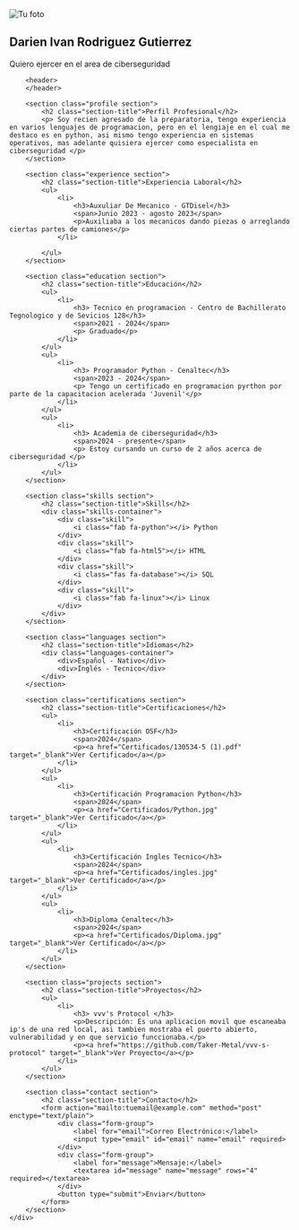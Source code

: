 <!DOCTYPE html>
<html lang="es">
<head>
    <meta charset="UTF-8">
    <meta name="viewport" content="width=device-width, initial-scale=1.0">
    <title>Currículum de Darien Ivan Rodriguez Gutierrez</title>
    <link rel="stylesheet" href="styles.css">
    <link rel="stylesheet" href="https://cdnjs.cloudflare.com/ajax/libs/font-awesome/6.0.0-beta3/css/all.min.css">
</head>
<body>
    <div class="container">
        <section class="presentation section">
            <div class="overlay"></div>
            <div class="content">
                <img src="Imagenes/042c91ed-ddeb-40a8-9370-3f4c3666f247.jpeg" alt="Tu foto">
                <h2 class="animate__animated animate__fadeInLeft visible">Darien Ivan Rodriguez Gutierrez</h2>
                <p class="animate__animated animate__fadeInRight visible">Quiero ejercer en el area de ciberseguridad</p>
            </div>
        </section>
        

        <header>
        </header>

        <section class="profile section">
            <h2 class="section-title">Perfil Profesional</h2>
            <p> Soy recien agresado de la preparatoria, tengo experiencia en varios lenguajes de programacion, pero en el lengiaje en el cual me destaco es en python, asi mismo tengo experiencia en sistemas operativos, mas adelante quisiera ejercer como especialista en ciberseguridad </p>
        </section>

        <section class="experience section">
            <h2 class="section-title">Experiencia Laboral</h2>
            <ul>
                <li>
                    <h3>Auxuliar De Mecanico - GTDisel</h3>
                    <span>Junio 2023 - agosto 2023</span>
                    <p>Auxiliaba a los mecanicos dando piezas o arreglando ciertas partes de camiones</p>
                </li>
               
            </ul>
        </section>

        <section class="education section">
            <h2 class="section-title">Educación</h2>
            <ul>
                <li>
                    <h3> Tecnico en programacion - Centro de Bachillerato Tegnologico y de Sevicios 128</h3>
                    <span>2021 - 2024</span>
                    <p> Graduado</p>
                </li>
            </ul>
            <ul>
                <li>
                    <h3> Programador Python - Cenaltec</h3>
                    <span>2023 - 2024</span>
                    <p> Tengo un certificado en programacion pyrthon por parte de la capacitacion acelerada 'Juvenil'</p>
                </li>
            </ul>
            <ul>
                <li>
                    <h3> Academia de ciberseguridad</h3>
                    <span>2024 - presente</span>
                    <p> Estoy cursando un curso de 2 años acerca de ciberseguridad </p>
                </li>
            </ul>
        </section>

        <section class="skills section">
            <h2 class="section-title">Skills</h2>
            <div class="skills-container">
                <div class="skill">
                    <i class="fab fa-python"></i> Python
                </div>
                <div class="skill">
                    <i class="fab fa-html5"></i> HTML
                </div>
                <div class="skill">
                    <i class="fas fa-database"></i> SQL
                </div>
                <div class="skill">
                    <i class="fab fa-linux"></i> Linux
                </div>
            </div>
        </section>

        <section class="languages section">
            <h2 class="section-title">Idiomas</h2>
            <div class="languages-container">
                <div>Español - Nativo</div>
                <div>Inglés - Tecnico</div>
            </div>
        </section>

        <section class="certifications section">
            <h2 class="section-title">Certificaciones</h2>
            <ul>
                <li>
                    <h3>Certificación OSF</h3>
                    <span>2024</span>
                    <p><a href="Certificados/130534-5 (1).pdf" target="_blank">Ver Certificado</a></p>
                </li>
            </ul>
            <ul>
                <li>
                    <h3>Certificación Programacion Python</h3>
                    <span>2024</span>
                    <p><a href="Certificados/Python.jpg" target="_blank">Ver Certificado</a></p>
                </li>
            </ul>
            <ul>
                <li>
                    <h3>Certificación Ingles Tecnico</h3>
                    <span>2024</span>
                    <p><a href="Certificados/ingles.jpg" target="_blank">Ver Certificado</a></p>
                </li>
            </ul>
            <ul>
                <li>
                    <h3>Diploma Cenaltec</h3>
                    <span>2024</span>
                    <p><a href="Certificados/Diploma.jpg" target="_blank">Ver Certificado</a></p>
                </li>
            </ul>
        </section>

        <section class="projects section">
            <h2 class="section-title">Proyectos</h2>
            <ul>
                <li>
                    <h3> vvv's Protocol </h3>
                    <p>Descripción: Es una aplicacion movil que escaneaba ip's de una red local, asi tambien mostraba el puerto abierto, vulnerabilidad y en que servicio funccionaba.</p>
                    <p><a href="https://github.com/Taker-Metal/vvv-s-protocol" target="_blank">Ver Proyecto</a></p>
                </li>
            </ul>
        </section>

        <section class="contact section">
            <h2 class="section-title">Contacto</h2>
            <form action="mailto:tuemail@example.com" method="post" enctype="text/plain">
                <div class="form-group">
                    <label for="email">Correo Electrónico:</label>
                    <input type="email" id="email" name="email" required>
                </div>
                <div class="form-group">
                    <label for="message">Mensaje:</label>
                    <textarea id="message" name="message" rows="4" required></textarea>
                </div>
                <button type="submit">Enviar</button>
            </form>
        </section>
    </div>
</body>
</html>
